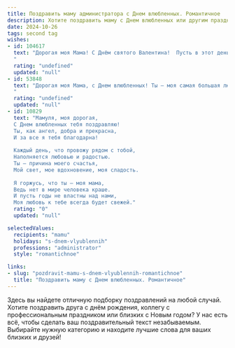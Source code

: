 ```yaml
---
title: Поздравить маму администратора с Днем влюбленных. Романтичное
description: Хотите поздравить маму с Днем влюбленных или другим праздником? Наш ИИ создаст незабываемое поздравление, а вы обязательно выделитесь среди других.  
date: 2024-10-26
tags: second tag
wishes:
- id: 104617
  text: "Дорогая моя Мама! С Днём святого Валентина!  Пусть в этот день, наполненный любовью и нежностью,  твоё сердце согреется от самых тёплых чувств, как и от моей безграничной любви к тебе.  Ты — мой самый верный и преданный  администратор  моего счастья, и я бесконечно благодарна тебе за всё!  Целую крепко!
  "
  rating: "undefined"
  updated: "null"
- id: 53848
  text: "Дорогая моя Мама, с Днем влюбленных! Ты – моя самая большая любовь, моя самая верная поддержка. Спасибо за все, что ты делаешь для меня. Пусть этот день будет наполнен нежностью, счастьем и романтикой!
  "
  rating: "undefined"
  updated: "null"
- id: 10829
  text: "Мамуля, моя дорогая,
  С Днем влюбленных тебя поздравляю!
  Ты, как ангел, добра и прекрасна,
  И за все я тебя благодарна!
  
  Каждый день, что провожу рядом с тобой,
  Наполняется любовью и радостью.
  Ты – причина моего счастья,
  Мой свет, мое вдохновение, моя сладость.
  
  Я горжусь, что ты – моя мама,
  Ведь нет в мире человека краше.
  И пусть годы не властны над нами,
  Моя любовь к тебе всегда будет свежей."
  rating: "0"
  updated: "null"

selectedValues:
  recipients: "mamu"
  holidays: "s-dnem-vlyublennih"
  professions: "administrator"
  style: "romantichnoe"

links:
- slug: "pozdravit-mamu-s-dnem-vlyublennih-romantichnoe"
  title: "Поздравить маму с Днем влюбленных. Романтичное"
---
```


Здесь вы найдете отличную подборку поздравлений на любой случай. 
Хотите поздравить друга с днём рождения, коллегу с профессиональным праздником или близких с Новым годом? У нас есть всё, чтобы сделать ваш поздравительный текст незабываемым. Выбирайте нужную категорию и находите лучшие слова для ваших близких и друзей!
